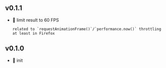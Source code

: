 ## v0.1.1

* 🐞 limit result to 60 FPS

  ```
  related to `requestAnimationFrame()`/`performance.now()` throttling at least in Firefox
  ```

## v0.1.0

* 🐣 init
